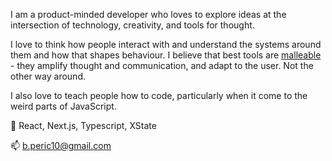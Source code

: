 I am a product-minded developer who loves to explore ideas at the intersection of technology, creativity, and tools for thought.

I love to think how people interact with and understand the systems around them and how that shapes behaviour. I believe that best tools are [malleable](https://www.inkandswitch.com/newsletter/dispatch-001/) - they amplify thought and communication, and adapt to the user. Not the other way around.

I also love to teach people how to code, particularly when it come to the weird parts of JavaScript.

🔭 React, Next.js, Typescript, XState 

📫 b.peric10@gmail.com

<!--
**barbaraperic/barbaraperic** is a ✨ _special_ ✨ repository because its `README.md` (this file) appears on your GitHub profile.

Here are some ideas to get you started:

- 🔭 I’m currently working on ...
- 🌱 I’m currently learning ...
- 👯 I’m looking to collaborate on ...
- 🤔 I’m looking for help with ...
- 💬 Ask me about ...
- 📫 How to reach me: ...
- 😄 Pronouns: ...
- : ...
-->
